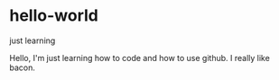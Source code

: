 # hello-world
just learning

Hello, I'm just learning how to code and how to use github.  I really like bacon.
